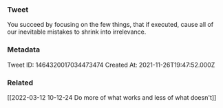 ### Tweet
You succeed by focusing on the few things, that if executed, cause all of our inevitable mistakes to shrink into irrelevance.

### Metadata
Tweet ID: 1464320017034473474
Created At: 2021-11-26T19:47:52.000Z

### Related
[[2022-03-12 10-12-24 Do more of what works and less of what doesn't]]

